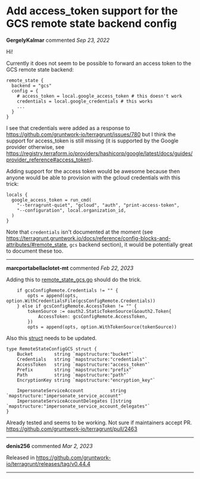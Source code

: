 # Add access_token support for the GCS remote state backend config

**GergelyKalmar** commented *Sep 23, 2022*

Hi!

Currently it does not seem to be possible to forward an access token to the GCS remote state backend:

```
remote_state {
  backend = "gcs"
  config = {
    # access_token = local.google_access_token # this doesn't work
    credentials = local.google_credentials # this works
    ...
  }
}
```

I see that credentials were added as a response to https://github.com/gruntwork-io/terragrunt/issues/780 but I think the support for access_token is still missing (it is supported by the Google provider otherwise, see https://registry.terraform.io/providers/hashicorp/google/latest/docs/guides/provider_reference#access_token).

Adding support for the access token would be awesome because then anyone would be able to provision with the gcloud credentials with this trick:

```
locals {
  google_access_token = run_cmd(
    "--terragrunt-quiet", "gcloud", "auth", "print-access-token",
    "--configuration", local.organization_id,
  )
}
```

Note that `credentials` isn't documented at the moment (see https://terragrunt.gruntwork.io/docs/reference/config-blocks-and-attributes/#remote_state, `gcs` backend section), it would be potentially great to document these too.
<br />
***


**marcportabellaclotet-mt** commented *Feb 22, 2023*

Adding this to [remote_state_gcs.go](https://github.com/gruntwork-io/terragrunt/blob/master/remote/remote_state_gcs.go#L427) should do the trick.
```
	if gcsConfigRemote.Credentials != "" {
		opts = append(opts, option.WithCredentialsFile(gcsConfigRemote.Credentials))
	} else if gcsConfigRemote.AccessToken != "" {
		tokenSource := oauth2.StaticTokenSource(&oauth2.Token{
			AccessToken: gcsConfigRemote.AccessToken,
		})
		opts = append(opts, option.WithTokenSource(tokenSource))
```
Also this [struct](https://github.com/gruntwork-io/terragrunt/blob/master/remote/remote_state_gcs.go#L52) needs to be updated.
```
type RemoteStateConfigGCS struct {
	Bucket        string `mapstructure:"bucket"`
	Credentials   string `mapstructure:"credentials"`
	AccessToken   string `mapstructure:"access_token"`
	Prefix        string `mapstructure:"prefix"`
	Path          string `mapstructure:"path"`
	EncryptionKey string `mapstructure:"encryption_key"`

	ImpersonateServiceAccount          string   `mapstructure:"impersonate_service_account"`
	ImpersonateServiceAccountDelegates []string `mapstructure:"impersonate_service_account_delegates"`
}

```

Already tested and seems to be working.
Not sure if maintainers accept PR.
https://github.com/gruntwork-io/terragrunt/pull/2463
***

**denis256** commented *Mar 2, 2023*

Released in https://github.com/gruntwork-io/terragrunt/releases/tag/v0.44.4
***

